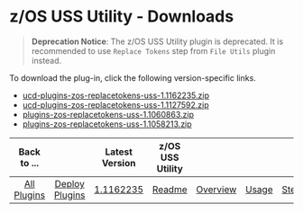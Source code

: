
# z/OS USS Utility - Downloads

> **Deprecation Notice**: The z/OS USS Utility plugin is deprecated. It is recommended to use `Replace Tokens` step from `File Utils` plugin instead.

To download the plug-in, click the following version-specific links.

- [ucd-plugins-zos-replacetokens-uss-1.1162235.zip](https://raw.githubusercontent.com/UrbanCode/IBM-UCD-PLUGINS/main/files/zos-replacetokens-uss/ucd-plugins-zos-replacetokens-uss-1.1162235.zip)
- [ucd-plugins-zos-replacetokens-uss-1.1127592.zip](https://raw.githubusercontent.com/UrbanCode/IBM-UCD-PLUGINS/main/files/zos-replacetokens-uss/ucd-plugins-zos-replacetokens-uss-1.1127592.zip)
- [plugins-zos-replacetokens-uss-1.1060863.zip](https://raw.githubusercontent.com/UrbanCode/IBM-UCD-PLUGINS/main/files/zos-replacetokens-uss/plugins-zos-replacetokens-uss-1.1060863.zip)
- [plugins-zos-replacetokens-uss-1.1058213.zip](https://raw.githubusercontent.com/UrbanCode/IBM-UCD-PLUGINS/main/files/zos-replacetokens-uss/plugins-zos-replacetokens-uss-1.1058213.zip)

|          Back to ...          |                                |                                                                      Latest Version                                                                       |  z/OS USS Utility   ||||
|:-----------------------------:|:------------------------------:|:---------------------------------------------------------------------------------------------------------------------------------------------------------:|:-------------------:| :---: | :---: | :---: |
| [All Plugins](../../index.md) | [Deploy Plugins](../README.md) | [1.1162235](https://raw.githubusercontent.com/UrbanCode/IBM-UCD-PLUGINS/main/files/zos-replacetokens-uss/ucd-plugins-zos-replacetokens-uss-1.1162235.zip) | [Readme](README.md) |[Overview](overview.md)|[Usage](usage.md)|[Steps](steps.md)|
